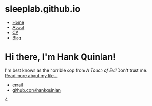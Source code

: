 # sleeplab.github.io
<!DOCTYPE html>
<html>
	<head>
		<title>Hank Quinlan, Horrible Cop</title>
	</head>
	<body>
		<nav>
    		<ul>
        		<li><a href="/">Home</a></li>
	        	<li><a href="/about">About</a></li>
        		<li><a href="/cv">CV</a></li>
        		<li><a href="/blog">Blog</a></li>
    		</ul>
		</nav>
		<div class="container">
    		<div class="blurb">
        		<h1>Hi there, I'm Hank Quinlan!</h1>
				<p>I'm best known as the horrible cop from <em>A Touch of Evil</em> Don't trust me. <a href="/about">Read more about my life...</a></p>
    		</div><!-- /.blurb -->
		</div><!-- /.container -->
		<footer>
    		<ul>
        		<li><a href="mailto:hankquinlanhub@gmail.com">email</a></li>
        		<li><a href="https://github.com/hankquinlan">github.com/hankquinlan</a></li>
			</ul>
		</footer>
	</body>
</html>

4
